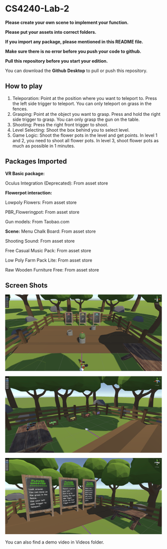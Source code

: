 # CS4240-Lab-2

**Please create your own scene to implement your function.**

**Please put your assets into correct folders.**

**If you import any package, please mentioned in this README file.**

**Make sure there is no error before you push your code to github.**

**Pull this repository before you start your edition.**

You can download the **Github Desktop** to pull or push this repository.

## How to play

1. Teleporation: Point at the position where you want to teleport to. Press the left side trigger to teleport. You can only teleport on grass in the fences.
1. Grasping: Point at the object you want to grasp. Press and hold the right side trigger to grasp. You can only grasp the gun on the table.
1. Shooting: Press the right front trigger to shoot.
1. Level Selecting: Shoot the box behind you to select level.
1. Game Logic: Shoot the flower pots in the level and get points. In level 1 and 2, you need to shoot all flower pots. In level 3, shoot flower pots as much as possible in 1 minutes.

## Packages Imported

**VR Basic package:**

Oculus Integration (Deprecated): From asset store

**Flowerpot interaction:**

Lowpoly Flowers: From asset store

PBR_Floweringpot: From asset store

Gun models: From Taobao.com

**Scene:**
Menu Chalk Board: From asset store

Shooting Sound: From asset store

Free Casual Music Pack: From asset store

Low Poly Farm Pack Lite: From asset store

Raw Wooden Furniture Free: From asset store

## Screen Shots

![ScreenShot1](images/ScreenShot1.png)

![Screen Shot 2](images/ScreenShot2.png)

![Screen Shot 3](images/ScreenShot3.png)

You can also find a demo video in Videos folder.

